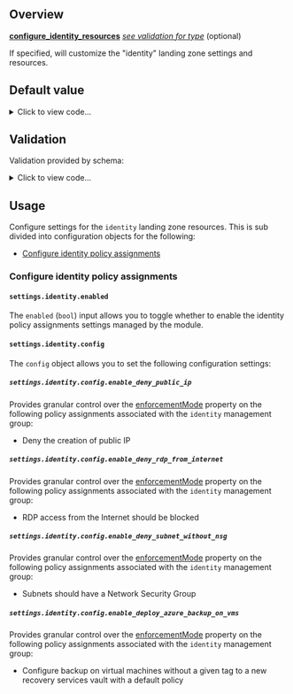 <!-- markdownlint-disable first-line-h1 -->
## Overview

[**configure_identity_resources**](#overview) [*see validation for type*](#validation) (optional)

If specified, will customize the "identity" landing zone settings and resources.

## Default value

<!-- markdownlint-disable-next-line no-inline-html -->
<details><summary>Click to view code...</summary>

```hcl
{
  settings = {
    identity = {
      enabled = true
      config = {
        enable_deny_public_ip             = true
        enable_deny_rdp_from_internet     = true
        enable_deny_subnet_without_nsg    = true
        enable_deploy_azure_backup_on_vms = true
      }
    }
  }
}
```

</details>

## Validation

Validation provided by schema:

<!-- markdownlint-disable-next-line no-inline-html -->
<details><summary>Click to view code...</summary>

```hcl
object({
  settings = object({
    identity = object({
      enabled = bool
      config = object({
        enable_deny_public_ip             = bool
        enable_deny_rdp_from_internet     = bool
        enable_deny_subnet_without_nsg    = bool
        enable_deploy_azure_backup_on_vms = bool
      })
    })
  })
})
```

</details>

## Usage

Configure settings for the `identity` landing zone resources.
This is sub divided into configuration objects for the following:

- [Configure identity policy assignments](#configure-identity-policy-assignments)

### Configure identity policy assignments

#### `settings.identity.enabled`

The `enabled` (`bool`) input allows you to toggle whether to enable the identity policy assignments settings managed by the module.

#### `settings.identity.config`

The `config` object allows you to set the following configuration settings:

##### `settings.identity.config.enable_deny_public_ip`

Provides granular control over the [enforcementMode][msdocs_policy_enforcement] property on the following policy assignments associated with the `identity` management group:

- Deny the creation of public IP

##### `settings.identity.config.enable_deny_rdp_from_internet`

Provides granular control over the [enforcementMode][msdocs_policy_enforcement] property on the following policy assignments associated with the `identity` management group:

- RDP access from the Internet should be blocked

##### `settings.identity.config.enable_deny_subnet_without_nsg`

Provides granular control over the [enforcementMode][msdocs_policy_enforcement] property on the following policy assignments associated with the `identity` management group:

- Subnets should have a Network Security Group

##### `settings.identity.config.enable_deploy_azure_backup_on_vms`

Provides granular control over the [enforcementMode][msdocs_policy_enforcement] property on the following policy assignments associated with the `identity` management group:

- Configure backup on virtual machines without a given tag to a new recovery services vault with a default policy

[//]: # "************************"
[//]: # "INSERT LINK LABELS BELOW"
[//]: # "************************"

[msdocs_policy_enforcement]: https://docs.microsoft.com/azure/governance/policy/concepts/assignment-structure#enforcement-mode "Azure Policy - Enforcement Mode"
